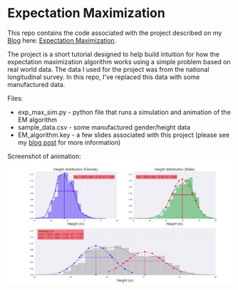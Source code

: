 # Expectation Maximization

This repo contains the code associated with the project described on my [Blog](http://ketanscorner.com) here: [Expectation Maximization](http://ketanscorner.com/?p=1).

The project is a short tutorial designed to help build intuition for how the expectation maximization algorithm works using a simple problem based on real world data.  The data I used for the project was from the national longitudinal survey.  In this repo, I've replaced this data with some manufactured data.  

Files:  
* exp_max_sim.py - python file that runs a simulation and animation of the EM algorithm
* sample_data.csv - some manufactured gender/height data
* EM_algorithm.key - a few slides associated with this project (please see my  [blog post](http://ketanscorner.com/?p=1)  for more information)


Screenshot of animation:  
![alt text](./images/screen_shot.png "EM animation Screenshot")
